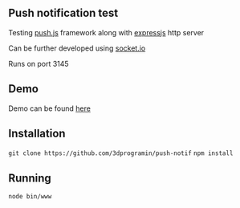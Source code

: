 Push notification test
-----

Testing [push.js](https://pushjs.org/) framework along with [expressjs](https://expressjs.com/) http server

Can be further developed using [socket.io](https://socket.io/)

Runs on port 3145

Demo
---
Demo can be found [here](https://198.13.96.21:3145/)

Installation
-----

`git clone https://github.com/3dprogramin/push-notif`
`npm install`

Running
---
`node bin/www`
